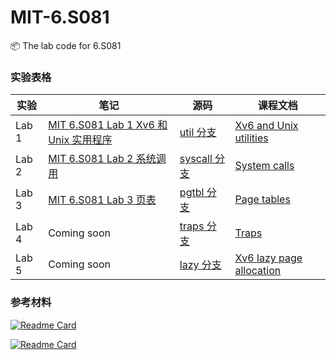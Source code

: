 # MIT-6.S081

📦 The lab code for 6.S081



### 实验表格

| 实验  | 笔记                                                         | 源码                                                         | 课程文档                                                     |
| ----- | ------------------------------------------------------------ | ------------------------------------------------------------ | ------------------------------------------------------------ |
| Lab 1 | [MIT 6.S081 Lab 1 Xv6 和 Unix 实用程序](http://yzhe819.wiki/posts/mit-6.s081-lab-1/) | [util 分支](https://github.com/yzhe819/MIT-6.S081/tree/util) | [Xv6 and Unix utilities](https://pdos.csail.mit.edu/6.S081/2020/labs/util.html) |
| Lab 2 | [MIT 6.S081 Lab 2 系统调用](http://yzhe819.wiki/posts/mit-6.s081.lab-2/) | [syscall 分支](https://github.com/yzhe819/MIT-6.S081/tree/syscall) | [System calls](https://pdos.csail.mit.edu/6.828/2020/labs/syscall.html) |
| Lab 3 | [MIT 6.S081 Lab 3 页表](http://yzhe819.wiki/posts/mit-6.s081.lab-3/) | [pgtbl 分支](https://github.com/yzhe819/MIT-6.S081/commits/pgtbl) | [Page tables](https://pdos.csail.mit.edu/6.828/2020/labs/pgtbl.html) |
| Lab 4 | Coming soon                                                  | [traps 分支](https://github.com/yzhe819/MIT-6.S081/tree/traps) | [Traps](https://pdos.csail.mit.edu/6.828/2020/labs/traps.html) |
| Lab 5 | Coming soon                                                  | [lazy 分支](https://github.com/yzhe819/MIT-6.S081/tree/lazy) | [Xv6 lazy page allocation](https://pdos.csail.mit.edu/6.828/2020/labs/lazy.html) |



### 参考材料
[![Readme Card](https://github-readme-stats.vercel.app/api/pin/?username=huihongxiao&repo=MIT6.S081)](https://github.com/huihongxiao/MIT6.S081)

[![Readme Card](https://github-readme-stats.vercel.app/api/pin/?username=duguosheng&repo=6.S081-All-in-one)](https://github.com/duguosheng/6.S081-All-in-one)
